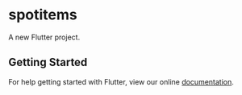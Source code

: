 # spotitems

A new Flutter project.

## Getting Started

For help getting started with Flutter, view our online
[documentation](http://flutter.io/).
